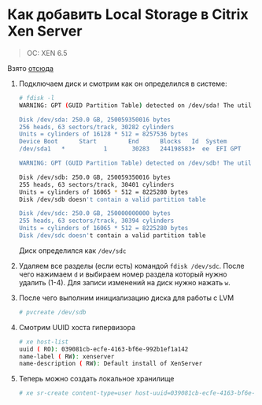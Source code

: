 # Как добавить Local Storage в Citrix Xen Server

> OC: XEN 6.5

Взято [отсюда](https://serveradmin.ru/kak-podklyuchit-zhestkiy-disk-v-xenserver/)

1. Подключаем диск и смотрим как он определился в системе:

   ```bash
   # fdisk -l
   WARNING: GPT (GUID Partition Table) detected on /dev/sda! The util fdisk doesn't support GPT. Use GNU Parted.

   Disk /dev/sda: 250.0 GB, 250059350016 bytes
   256 heads, 63 sectors/track, 30282 cylinders
   Units = cylinders of 16128 * 512 = 8257536 bytes
   Device Boot      Start         End      Blocks   Id  System
   /dev/sda1   *           1       30283   244198583+  ee  EFI GPT

   WARNING: GPT (GUID Partition Table) detected on /dev/sdb! The util fdisk doesn't support GPT. Use GNU Parted.

   Disk /dev/sdb: 250.0 GB, 250059350016 bytes
   255 heads, 63 sectors/track, 30401 cylinders
   Units = cylinders of 16065 * 512 = 8225280 bytes
   Disk /dev/sdb doesn't contain a valid partition table

   Disk /dev/sdc: 250.0 GB, 250000000000 bytes
   255 heads, 63 sectors/track, 30394 cylinders
   Units = cylinders of 16065 * 512 = 8225280 bytes
   Disk /dev/sdc doesn't contain a valid partition table
   ```

   Диск определился как `/dev/sdc`

2. Удаляем все разделы \(если есть\) командой `fdisk /dev/sdc`. Поcле чего нажимаем `d` и выбираем номер раздела который нужно удалить \(1-4\). Для записи изменений на диск нужно нажать `w`.

3. После чего выполним инициализацию диска для работы с LVM

   ```bash
   # pvcreate /dev/sdb
   ```

4. Смотрим UUID хоста гипервизора

   ```bash
   # xe host-list
   uuid ( RO): 039081cb-ecfe-4163-bf6e-992b1ef1a142
   name-label ( RW): xenserver
   name-description ( RW): Default install of XenServer
   ```

5. Теперь можно создать локальное хранилище

   ```bash
   # xe sr-create content-type=user host-uuid=039081cb-ecfe-4163-bf6e-992b1ef1a142 type=lvm device-config-device=/dev/sdc name-label="Temp Local Storage"
   ```



